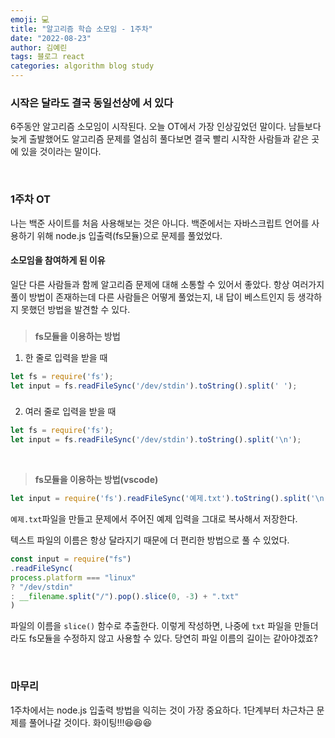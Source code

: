 ```yaml
---
emoji: 💻
title: "알고리즘 학습 소모임 - 1주차"
date: "2022-08-23"
author: 김예린
tags: 블로그 react
categories: algorithm blog study
---
```


### 시작은 달라도 결국 동일선상에 서 있다

6주동안 알고리즘 소모임이 시작된다. 오늘 OT에서 가장 인상깊었던 말이다. 남들보다 늦게 출발했어도 알고리즘 문제를 열심히 풀다보면 결국 빨리 시작한 사람들과 같은 곳에 있을 것이라는 말이다.

<br>

### 1주차 OT

나는 백준 사이트를 처음 사용해보는 것은 아니다. 백준에서는 자바스크립트 언어를 사용하기 위해 node.js 입출력(fs모듈)으로 문제를 풀었었다.

#### 소모임을 참여하게 된 이유

일단 다른 사람들과 함께 알고리즘 문제에 대해 소통할 수 있어서 좋았다. 항상 여러가지 풀이 방법이 존재하는데 다른 사람들은 어떻게 풀었는지, 내 답이 베스트인지 등 생각하지 못했던 방법을 발견할 수 있다.

###

> **fs모듈을 이용하는 방법**

1) 한 줄로 입력을 받을 때

```js
let fs = require('fs');
let input = fs.readFileSync('/dev/stdin').toString().split(' ');
```

###

2) 여러 줄로 입력을 받을 때

```js
let fs = require('fs');
let input = fs.readFileSync('/dev/stdin').toString().split('\n');
```

<br>

> **fs모듈을 이용하는 방법(vscode)**

```js
let input = require('fs').readFileSync('예제.txt').toString().split('\n');
```

`예제.txt`파일을 만들고 문제에서 주어진 예제 입력을 그대로 복사해서 저장한다.

텍스트 파일의 이름은 항상 달라지기 때문에 더 편리한 방법으로 풀 수 있었다.

```js
const input = require("fs")
.readFileSync(
process.platform === "linux"
? "/dev/stdin"
: __filename.split("/").pop().slice(0, -3) + ".txt"
)
```

파일의 이름을 `slice()` 함수로 추출한다. 이렇게 작성하면, 나중에 `txt` 파일을 만들더라도 fs모듈을 수정하지 않고 사용할 수 있다. 당연히 파일 이름의 길이는 같아야겠죠?

<br>

### 마무리

1주차에서는 node.js 입출력 방법을 익히는 것이 가장 중요하다. 1단계부터 차근차근 문제를 풀어나갈 것이다. 화이팅!!!😆😆😆